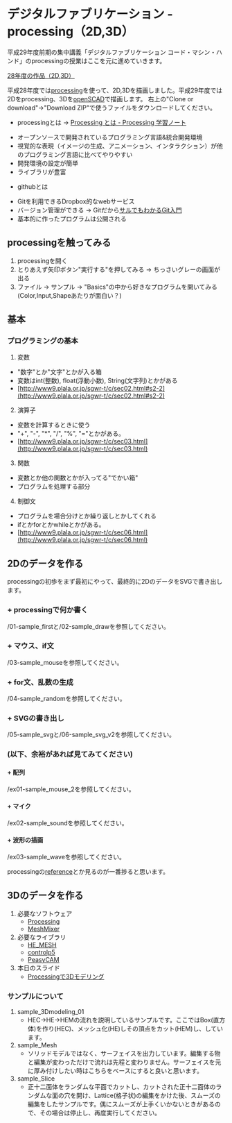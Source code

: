 # デジタルファブリケーション - processing（2D,3D）
平成29年度前期の集中講義「デジタルファブリケーション コード・マシン・ハンド」のprocessingの授業はここを元に進めていきます。

[28年度の作品（2D,3D）](https://goo.gl/photos/uz35vBEnawPBh1JL8)

平成28年度では[processing](https://processing.org/)を使って、2D,3Dを描画しました。平成29年度では2Dをprocessing、3Dを[openSCAD](https://github.com/FabResearch-KyushuUniv/digifab17_openscad)で描画します。
右上の"Clone or download"→"Download ZIP"で使うファイルをダウンロードしてください。

+ processingとは → [Processing とは - Processing 学習ノート](http://www.d-improvement.jp/learning/processing/class/about-processing.html)
 * オープンソースで開発されているプログラミング言語&統合開発環境
 * 視覚的な表現（イメージの生成、アニメーション、インタラクション）が他のプログラミング言語に比べてやりやすい
 * 開発環境の設定が簡単
 * ライブラリが豊富
+ githubとは
 * Gitを利用できるDropbox的なwebサービス
 * バージョン管理ができる → Gitだから[サルでもわかるGit入門](http://www.backlog.jp/git-guide/intro/intro1_1.html)
 * 基本的に作ったプログラムは公開される

## processingを触ってみる
1. processingを開く
1. とりあえず矢印ボタン"実行する"を押してみる → ちっさいグレーの画面が出る
1. ファイル → サンプル → "Basics"の中から好きなプログラムを開いてみる(Color,Input,Shapeあたりが面白い？)

## 基本
### プログラミングの基本
1. 変数
  + "数字"とか"文字"とかが入る箱
  + 変数はint(整数), float(浮動小数), String(文字列)とかがある
  + [http://www9.plala.or.jp/sgwr-t/c/sec02.html#s2-2](http://www9.plala.or.jp/sgwr-t/c/sec02.html#s2-2)
2. 演算子
  + 変数を計算するときに使う
  + "+", "-", "\*", "/", "%", "="とかがある。
  + [http://www9.plala.or.jp/sgwr-t/c/sec03.html](http://www9.plala.or.jp/sgwr-t/c/sec03.html)
3. 関数
  + 変数とか他の関数とかが入ってる"でかい箱"
  + プログラムを処理する部分
4. 制御文
  + プログラムを場合分けとか繰り返しとかしてくれる
  + ifとかforとかwhileとかがある。
  + [http://www9.plala.or.jp/sgwr-t/c/sec06.html](http://www9.plala.or.jp/sgwr-t/c/sec06.html)

## 2Dのデータを作る
processingの初歩をまず最初にやって、最終的に2DのデータをSVGで書き出します。
### + processingで何か書く
/01-sample_firstと/02-sample_drawを参照してください。
### + マウス、if文
/03-sample_mouseを参照してください。
### + for文、乱数の生成
/04-sample_randomを参照してください。
### + SVGの書き出し
/05-sample_svgと/06-sample_svg_v2を参照してください。

### (以下、余裕があれば見てみてください)
#### + 配列
/ex01-sample_mouse_2を参照してください。
#### + マイク
/ex02-sample_soundを参照してください。
#### + 波形の描画
/ex03-sample_waveを参照してください。

processingの[reference](https://processing.org/reference/)とか見るのが一番捗ると思います。

## 3Dのデータを作る
1. 必要なソフトウェア
    + [Processing](https://processing.org/)
    + [MeshMixer](http://www.meshmixer.com/)
1. 必要なライブラリ
    + [HE_MESH](http://wblut.com/hemesh/hemesh-latest.zip)
    + [controlp5](https://github.com/sojamo/controlp5/releases/download/v2.2.5/controlP5-2.2.5.zip)
    + [PeasyCAM](http://mrfeinberg.com/peasycam/peasycam_202.zip)
1. 本日のスライド
    + [Processingで3Dモデリング](https://docs.google.com/presentation/d/1LprM52UdkLDuXwQy9uJExOAAFGkIJyMmZ6EiOyBZwLs/edit?usp=sharing)

### サンプルについて
1. sample_3Dmodeling_01
    + HEC->HE->HEMの流れを説明しているサンプルです。ここではBox(直方体)を作り(HEC)、メッシュ化(HE)しその頂点をカット(HEM)し、しています。
2. sample_Mesh
    + ソリッドモデルではなく、サーフェイスを出力しています。編集する物と編集が変わっただけで流れは先程と変わりません。サーフェイスを元に厚み付けしたい時はこちらをベースにすると良いと思います。
3. sample_Slice
    + 正十二面体をランダムな平面でカットし、カットされた正十二面体のランダムな面の穴を開け、Lattice(格子状)の編集をかけた後、スムーズの編集をしたサンプルです。偶にスムーズが上手くいかないときがあるので、その場合は停止し、再度実行してください。
